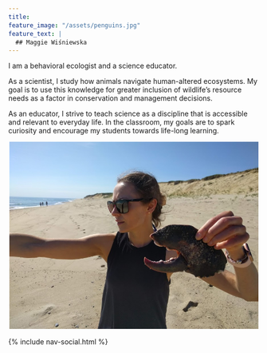 ```yaml
---
title:  
feature_image: "/assets/penguins.jpg"
feature_text: |
  ## Maggie Wiśniewska 
---
```


I am a behavioral ecologist and a science educator.

As a scientist, I study how animals navigate human-altered ecosystems. My goal is to use this knowledge for greater inclusion of wildlife’s resource needs as a factor in conservation and management decisions. 

As an educator, I strive to teach science as a discipline that is accessible and relevant to everyday life. In the classroom, my goals are to spark curiosity and encourage my students towards life-long learning.

<p align="center">
  <img src="/assets/lobster.png" alt="drawing" width="500"/>

{% include nav-social.html %}
